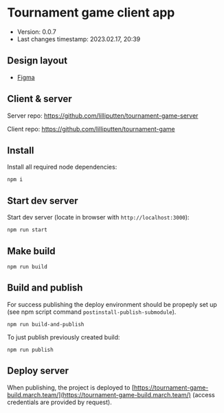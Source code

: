 <!--
@since 2023.02.07, 20:04
@changed 2023.02.09, 16:22
-->

# Tournament game client app

- Version: 0.0.7
- Last changes timestamp: 2023.02.17, 20:39

## Design layout

- [Figma](https://www.figma.com/file/C1ylOhuxpqwMitM11JHE8Y/%D0%A8%D0%BA%D0%BE%D0%BB%D0%B0%2F-%D1%81%D0%B5%D1%80%D0%B2%D0%B8%D1%81%D1%8B?node-id=2323%3A1061&t=vjG6YjAtpOyUFoIc-0)

## Client & server

Server repo: https://github.com/lilliputten/tournament-game-server

Client repo: https://github.com/lilliputten/tournament-game

## Install

Install all required node dependencies:

```
npm i
```

## Start dev server

Start dev server (locate in browser with `http://localhost:3000`):

```
npm run start
```

## Make build

```
npm run build
```

## Build and publish

For success publishing the deploy environment should be propeply set up (see
npm script command `postinstall-publish-submodule`).

```
npm run build-and-publish
```

To just publish previously created build:

```
npm run publish
```

## Deploy server

When publishing, the project is deployed to
[https://tournament-game-build.march.team/](https://tournament-game-build.march.team/)
(access credentials are provided by request).
